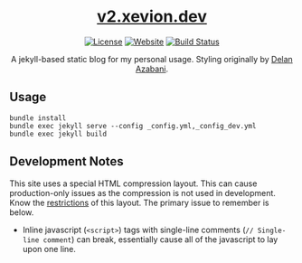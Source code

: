 <div align="center">

[<h1>v2.xevion.dev</h1>][website-url]


[![License][license-badge]][license-url]
[![Website][website-badge]][website-url]
[![Build Status][build-badge]][latest-url]

A jekyll-based static blog for my personal usage. Styling originally by [Delan Azabani][azabani-repo-url].
</div>

## Usage

```
bundle install
bundle exec jekyll serve --config _config.yml,_config_dev.yml
bundle exec jekyll build
```

## Development Notes

This site uses a special HTML compression layout. This can cause production-only issues as the compression is not used in development. Know the [restrictions][compression-layout-restrictions] of this layout. The primary issue to remember is below.

- Inline javascript (`<script>`) tags with single-line comments (`// Single-line comment`) can break, essentially cause all of the javascript to lay upon one line.

[user-url]: https://github.com/Xevion/
[repo-url]: https://github.com/Xevion/v2.xevion.dev
[azabani-repo-url]: https://github.com/delan/www.azabani.com
[compression-layout-restrictions]: https://jch.penibelst.de/#restrictions
[website-url]: https://v2.xevion.dev
[banner-url]: ./assets/img/index-cover.png
[license-url]: https://github.com/Xevion/v2.xevion.dev/blob/master/LICENSE
[latest-url]: https://github.com/Xevion/v2.xevion.dev/commit/master
[license-badge]: https://img.shields.io/github/license/Xevion/v2.xevion.dev
[website-badge]: https://img.shields.io/badge/builtwith-jekyll-blue
[build-badge]: https://github.com/Xevion/v2.xevion.dev/actions/workflows/pages/pages-build-deployment/badge.svg